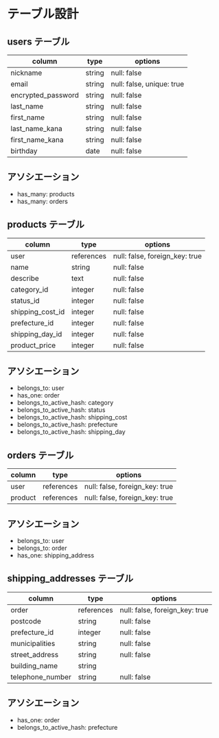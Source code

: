 # テーブル設計

## users テーブル  

| column                             | type        | options                   |  
|------------------------------------|-------------|---------------------------|  
| nickname                           | string      | null: false               |  
| email                              | string      | null: false, unique: true |  
| encrypted_password                 | string      | null: false               |   
| last_name                          | string      | null: false               |  
| first_name                         | string      | null: false               |  
| last_name_kana                     | string      | null: false               |  
| first_name_kana                    | string      | null: false               |  
| birthday                           | date        | null: false               |  

## アソシエーション
- has_many: products
- has_many: orders


## products テーブル
| column                  | type        | options                        |  
|-------------------------|-------------|--------------------------------|  
| user                    | references  | null: false, foreign_key: true |  
| name                    | string      | null: false                    |  
| describe                | text        | null: false                    |  
| category_id             | integer     | null: false                    |  
| status_id               | integer     | null: false                    |  
| shipping_cost_id        | integer     | null: false                    |  
| prefecture_id           | integer     | null: false                    |  
| shipping_day_id         | integer     | null: false                    |  
| product_price           | integer     | null: false                    |  

## アソシエーション
- belongs_to: user
- has_one: order
- belongs_to_active_hash: category
- belongs_to_active_hash: status
- belongs_to_active_hash: shipping_cost
- belongs_to_active_hash: prefecture
- belongs_to_active_hash: shipping_day


## orders テーブル
| column               | type        | options                        |  
|----------------------|-------------|--------------------------------|  
| user                 | references  | null: false, foreign_key: true |  
| product              | references  | null: false, foreign_key: true |  

## アソシエーション
- belongs_to: user
- belongs_to: order
- has_one: shipping_address


## shipping_addresses テーブル
| column                  | type        | options                        |  
|-------------------------|-------------|--------------------------------|  
| order                   | references  | null: false, foreign_key: true |  
| postcode                | string      | null: false                    |  
| prefecture_id           | integer     | null: false                    |  
| municipalities          | string      | null: false                    |  
| street_address          | string      | null: false                    |  
| building_name           | string      |                                |  
| telephone_number        | string      | null: false                    |  

## アソシエーション
- has_one: order
- belongs_to_active_hash: prefecture